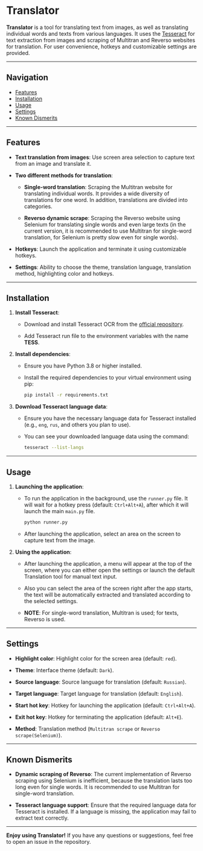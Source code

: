 # Translator

**Translator** is a tool for translating text from images, as well as translating individual words and texts from various languages. It uses the [Tesseract](https://github.com/tesseract-ocr/tesseract) for text extraction from images and scraping of Multitran and Reverso websites for translation. For user convenience, hotkeys and customizable settings are provided.

---

## Navigation

  - [Features](#features)
  - [Installation](#installation)
  - [Usage](#usage)
  - [Settings](#settings)
  - [Known Dismerits](#known-dismerits)
  
---


## Features

- **Text translation from images**: Use screen area selection to capture text from an image and translate it.
  
- **Two different methods for translation**:
  
  - **Single-word translation**: Scraping the Multitran website for translating individual words. It provides a wide diversity of translations for one word. In addition, translations are divided into categories.
  
  - **Reverso dynamic scrape**: Scraping the Reverso website using Selenium for translating single words and even large texts (in the current version, it is recommended to use Multitran for single-word translation, for Selenium is pretty slow even for single words).
  
- **Hotkeys**: Launch the application and terminate it using customizable hotkeys.
  
- **Settings**: Ability to choose the theme, translation language, translation method, highlighting color and hotkeys.

---

## Installation

1. **Install Tesseract**:
   
   - Download and install Tesseract OCR from the [official repository](https://github.com/tesseract-ocr/tesseract).
  
   - Add Tesseract run file to the environment variables with the name **TESS**.

2. **Install dependencies**:

   - Ensure you have Python 3.8 or higher installed.
  
   - Install the required dependencies to your virtual environment using pip:
     ```bash
     pip install -r requirements.txt
     ```

3. **Download Tesseract language data**:

   - Ensure you have the necessary language data for Tesseract installed (e.g., `eng`, `rus`, and others you plan to use).
  
   - You can see your downloaded language data using the command:
     ```bash
     tesseract --list-langs
     ```

---

## Usage

1. **Launching the application**:

   - To run the application in the background, use the `runner.py` file. It will wait for a hotkey press (default: `Ctrl+Alt+A`), after which it will launch the main `main.py` file.
     ```bash
     python runner.py
     ```

   - After launching the application, select an area on the screen to capture text from the image.

2. **Using the application**:
   
   - After launching the application, a menu will appear at the top of the screen, where you can either open the settings or launch the default Translation tool for manual text input.
  
   - Also you can select the area of the screen right after the app starts, the text will be automatically extracted and translated according to the selected settings.
  
   - **NOTE**: For single-word translation, Multitran is used; for texts, Reverso is used.

---

## Settings

- **Highlight color**: Highlight color for the screen area (default: `red`).
  
- **Theme**: Interface theme  (default: `Dark`).
  
- **Source language**: Source language for translation (default: `Russian`).
  
- **Target language**: Target language for translation (default: `English`).
  
- **Start hot key**: Hotkey for launching the application (default: `Ctrl+Alt+A`).
  
- **Exit hot key**: Hotkey for terminating the application (default: `Alt+E`).
  
- **Method**: Translation method (`Multitran scrape` or `Reverso scrape(Selenium)`).

---

## Known Dismerits

- **Dynamic scraping of Reverso**: The current implementation of Reverso scraping using Selenium is inefficient, because the translation lasts too long even for single words. It is recommended to use Multitran for single-word translation.
  
- **Tesseract language support**: Ensure that the required language data for Tesseract is installed. If a language is missing, the application may fail to extract text correctly.

---

**Enjoy using Translator!** If you have any questions or suggestions, feel free to open an issue in the repository.